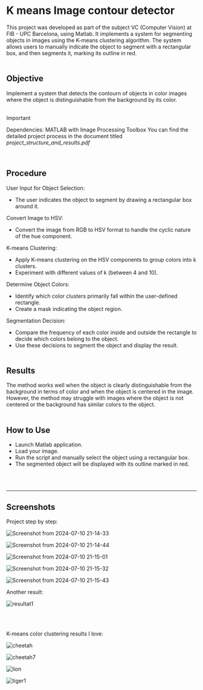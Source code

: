# K means Image contour detector
This project was developed as part of the subject VC (Computer Vision) at FIB - UPC Barcelona, using Matlab. It implements a system for segmenting objects in images using the K-means clustering algorithm. The system allows users to manually indicate the object to segment with a rectangular box, and then segments it, marking its outline in red. <br><br>

## Objective

Implement a system that detects the contourn of objects in color images where the object is distinguishable from the background by its color. <br><br>

> [!IMPORTANT]
> Dependencies: MATLAB with Image Processing Toolbox
> You can find the detailed project process in the document titled *project_structure_and_results.pdf*

<br>
    
## Procedure

User Input for Object Selection:
- The user indicates the object to segment by drawing a rectangular box around it.

Convert Image to HSV:
- Convert the image from RGB to HSV format to handle the cyclic nature of the hue component.

K-means Clustering:
- Apply K-means clustering on the HSV components to group colors into k clusters.
- Experiment with different values of k (between 4 and 10).

Determine Object Colors:
- Identify which color clusters primarily fall within the user-defined rectangle.
- Create a mask indicating the object region.

Segmentation Decision:
- Compare the frequency of each color inside and outside the rectangle to decide which colors belong to the object.
- Use these decisions to segment the object and display the result. <br><br>


## Results

The method works well when the object is clearly distinguishable from the background in terms of color and when the object is centered in the image. However, the method may struggle with images where the object is not centered or the background has similar colors to the object. <br><br>

## How to Use

- Launch Matlab application.
- Load your image.
- Run the script and manually select the object using a rectangular box.
- The segmented object will be displayed with its outline marked in red.

<br><br>

    
---

## Screenshots

Project step by step:

![Screenshot from 2024-07-10 21-14-33](https://github.com/ArnauCS03/k-means-image-contour-detector/assets/95536223/906cc088-78eb-4c4c-96e6-7aa1d9aa60ec)

![Screenshot from 2024-07-10 21-14-44](https://github.com/ArnauCS03/k-means-image-contour-detector/assets/95536223/b1d7f6c7-fd74-4a52-872b-042d68056076)

![Screenshot from 2024-07-10 21-15-01](https://github.com/ArnauCS03/k-means-image-contour-detector/assets/95536223/8d16c172-0052-4f5d-948e-b277dc018b03)

![Screenshot from 2024-07-10 21-15-32](https://github.com/ArnauCS03/k-means-image-contour-detector/assets/95536223/88ac3f51-b387-4888-ad1b-53ebe637a139)

![Screenshot from 2024-07-10 21-15-43](https://github.com/ArnauCS03/k-means-image-contour-detector/assets/95536223/0bc3c2fd-3c48-4a42-a6b2-337771a50adb)

Another result:

![resultat1](https://github.com/ArnauCS03/k-means-image-contour-detector/assets/95536223/a96484c1-40c3-47c4-9e35-f1208b8331ea) 

<br><br>

K-means color clustering results I love:

![cheetah](https://github.com/ArnauCS03/k-means-image-contour-detector/assets/95536223/712db451-f35f-4e79-9e32-92b4f5c3a7c2)

![cheetah7](https://github.com/ArnauCS03/k-means-image-contour-detector/assets/95536223/9eb68546-63d6-497b-aac5-c6697875be14)

![lion](https://github.com/ArnauCS03/k-means-image-contour-detector/assets/95536223/70e4dc8f-6986-4702-86f3-64588639070d)

![tiger1](https://github.com/ArnauCS03/k-means-image-contour-detector/assets/95536223/c78b626f-e4c1-44b8-b41c-1e1d583f6368)


<br><br>
